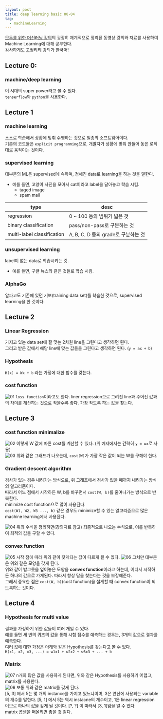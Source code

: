 ```yaml
---
layout: post
title: deep learning basic 00-04
tag:
  - machineLearning
---
```


[모두를 위한 머신러닝 강의](https://hunkim.github.io/ml/)의 굉장히 체계적으로 정리된 동영상 강의와 자료를 사용하여 Machine Learning에 대해 공부한다.  
감사하게도 고퀄리티 강의가 한국어!

## Lecture 0:

### machine/deep learning
이 시대의 super power라고 볼 수 있다.  
`tenserflow`와 `python`을 사용한다.

## Lecture 1

### machine learning
스스로 학습해서 상황에 맞춰 수행하는 것으로 일종의 소프트웨어이다.  
기존의 코드들은 `explicit programming`으로, 개발자가 상황에 맞춰 만들어 놓은 로직대로 움직이는 것이다.

### supervised learning  
대부분의 ML은 supervised에 속하며, 정해진 data로 learning을 하는 것을 말한다.
  - 예를 들면, 고양이 사진을 모아서 cat이라고 label을 달아놓고 학습 시킴.
    - taged image
    - spam mail

| type                       | desc                        |
| -------------------------- | --------------------------- |
| regression                 | 0 ~ 100 등의 범위가 넓은 것         |
| binary classification      | pass/non-pass로 구분하는 것       |
| multi-label classification | A, B, C, D 등의 grade로 구분하는 것 |

### unsupervised learning
label이 없는 data로 학습시키는 것.
  - 예를 들면, 구글 뉴스와 같은 것들로 학습 시킴.

### AlphaGo
알파고도 기존에 있던 기보(training data set)를 학습한 것으로, supervised learning을 한 것이다.

## Lecture 2

### Linear Regression
가지고 있는 data set에 잘 맞는 2차원 line을 그린다고 생각하면 된다.  
그리고 받은 값에서 해당 line에 맞는 값들을 그린다고 생각하면 된다. (`y = ax + b`)  

### Hypothesis
`H(x) = Wx + b` 라는 가정에 대한 함수를 갖는다.

### cost function
![01](study/img/machine_learning/lec/02_01.PNG)
`loss function`이라고도 한다.
liner regression으로 그려진 line과 주어진 값과의 차이를 계산하는 것으로 작을수록 좋다. 가장 작도록 하는 값을 찾는다.

## Lecture 3

### cost function minimalize
![02](study/img/machine_learning/lec/03_01.PNG)
이렇게 W 값에 따른 cost를 계산할 수 있다. (위 예제에서는 간략히 `y = wx`로 사용)  
![03](study/img/machine_learning/lec/03_02.PNG)
위와 같은 그래프가 나오는데, `cost(W)`가 가장 작은 값이 되는 W를 구해야 한다.

### Gradient descent algorithm
경사가 있는 경우 내려가는 방식으로, 위 그래프에서 경사가 없을 때까지 내려가는 방식의 알고리즘이다.  
따라서 어느 점에서 시작하든 W, b를 바꾸면서 `cost(W, b)`를 줄여나가는 방식으로 반복한다.  
minimize cost function으로 많이 사용된다.  
`cost(W1, W2, W3 ..., b)` 같은 경우도 minimize할 수 있는 알고리즘으로 많은 machine learning에서 사용된다. 

![04](study/img/machine_learning/lec/03_03.PNG)
위의 수식을 정리하면(강의자료 참고) 최종적으로 나오는 수식으로, 이를 반복하여 최적의 값을 구할 수 있다.

### convex function
![05](study/img/machine_learning/lec/03_04.PNG)
시작 점에 따라 위와 같이 찾게되는 값이 다르게 될 수 있다. 
![06](study/img/machine_learning/lec/03_05.PNG)
그치만 대부분은 위와 같은 모양을 갖게 된다.  
위와 같이 밥그릇을 엎어놓은 모양을 **convex function**이라고 하는데, 어디서 시작하든 하나의 값으로 가게된다. 따라서 항상 답을 찾는다는 것을 보장해준다.  
그래서 중요한 점은 `cost(W, b)`(cost function)을 설계할 때 convex function이 되도록하는 것이다.  

## Lecture 4


### Hypothesis for multi value
결과를 가정하기 위한 값들이 여러 개일 수 있다.  
예를 들면 세 번의 퀴즈의 값을 통해 시험 점수를 예측하는 경우는, 3개의 값으로 결과를 예측한다.  
여러 값에 대한 가정은 아래와 같은 Hypothesis를 갖는다고 볼 수 있다.  
`H(x1, x2, x3, ...) = w1x1 + w2x2 + w3x3 + ... + b`

### Matrix
![07](study/img/machine_learning/lec/04_01.PNG)
n개의 많은 값을 사용하게 된다면, 위와 같은 Hypothesis를 사용하기 어렵고, matrix를 사용한다.  
![08](study/img/machine_learning/lec/04_02.PNG)
보통 위와 같은 matrix를 갖게 된다.  
[5, 3] 에서 5는 몇 개의 instance를 가지고 있느냐이며, 3은 연산에 사용되는 variable의 개수를 말한다. [5, 1] 에서 5는 역시 instacne의 개수이고, 1은 linear regression 이므로 하나의 값을 갖게 될 것이다.
[?, ?] 이 따라서 [3, 1]임을 알 수 있다.  
matrix 곱셈을 떠올리면 좋을 것 같다.  

